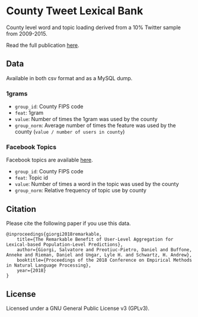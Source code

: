 # County Tweet Lexical Bank

County level word and topic loading derived from a 10% Twitter sample from 2009-2015. 

Read the full publication [here](http://wwbp.org/publications.html#p122). 

## Data

Available in both csv format and as a MySQL dump.

### 1grams

* `group_id`: County FIPS code
* `feat`: 1gram
* `value`: Number of times the 1gram was used by the county
* `group_norm`: Average number of times the feature was used by the county (`value / number of users in county`)

### Facebook Topics

Facebook topics are available [here](https://github.com/wwbp/facebook_topics).

* `group_id`: County FIPS code
* `feat`: Topic id
* `value`: Number of times a word in the topic was used by the county
* `group_norm`: Relative frequency of topic use by county

## Citation

Please cite the following paper if you use this data. 

```
@inproceedings{giorgi2018remarkable,
    title={The Remarkable Benefit of User-Level Aggregation for Lexical-based Population-Level Predictions}, 
    author={Giorgi, Salvatore and Preotiuc-Pietro, Daniel and Buffone, Anneke and Rieman, Daniel and Ungar, Lyle H. and Schwartz, H. Andrew}, 
    booktitle={Proceedings of the 2018 Conference on Empirical Methods in Natural Language Processing}, 
    year={2018}
}
```

## License

Licensed under a GNU General Public License v3 (GPLv3).

